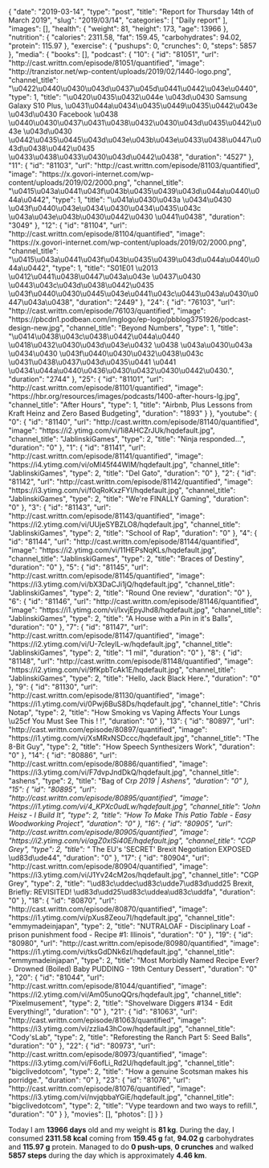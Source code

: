 {
    "date": "2019-03-14",
    "type": "post",
    "title": "Report for Thursday 14th of March 2019",
    "slug": "2019\/03\/14",
    "categories": [
        "Daily report"
    ],
    "images": [],
    "health": {
        "weight": 81,
        "height": 173,
        "age": 13966
    },
    "nutrition": {
        "calories": 2311.58,
        "fat": 159.45,
        "carbohydrates": 94.02,
        "protein": 115.97
    },
    "exercise": {
        "pushups": 0,
        "crunches": 0,
        "steps": 5857
    },
    "media": {
        "books": [],
        "podcast": {
            "10": {
                "id": "81051",
                "url": "http:\/\/cast.writtn.com\/episode\/81051\/quantified",
                "image": "http:\/\/tranzistor.net\/wp-content\/uploads\/2019\/02\/1440-logo.png",
                "channel_title": "\u0422\u0440\u0430\u043d\u0437\u045d\u0441\u0442\u043e\u0440",
                "type": 1,
                "title": "\u0420\u0435\u0432\u044e \u043d\u0430 Samsung Galaxy S10 Plus, \u0431\u044a\u0434\u0435\u0449\u0435\u0442\u043e \u043d\u0430 Facebook \u0438 \u0440\u0430\u0437\u0431\u0438\u0432\u0430\u043d\u0435\u0442\u043e \u043d\u0430 \u0442\u0435\u0445\u043d\u043e\u043b\u043e\u0433\u0438\u0447\u043d\u0438\u0442\u0435 \u0433\u0438\u0433\u0430\u043d\u0442\u0438",
                "duration": "4527"
            },
            "11": {
                "id": "81103",
                "url": "http:\/\/cast.writtn.com\/episode\/81103\/quantified",
                "image": "https:\/\/x.govori-internet.com\/wp-content\/uploads\/2019\/02\/2000.png",
                "channel_title": "\u0415\u043a\u0441\u043f\u043b\u0435\u0439\u043d\u044a\u0440\u044a\u0442",
                "type": 1,
                "title": "\u041a\u0430\u043a \u0434\u0430 \u043f\u0440\u043e\u0434\u0430\u0434\u0435\u043c \u043a\u043e\u043b\u0430\u0442\u0430 \u0441\u0438",
                "duration": "3049"
            },
            "12": {
                "id": "81104",
                "url": "http:\/\/cast.writtn.com\/episode\/81104\/quantified",
                "image": "https:\/\/x.govori-internet.com\/wp-content\/uploads\/2019\/02\/2000.png",
                "channel_title": "\u0415\u043a\u0441\u043f\u043b\u0435\u0439\u043d\u044a\u0440\u044a\u0442",
                "type": 1,
                "title": "S01E01 \u2013 \u0412\u0441\u0438\u0447\u043a\u043e \u0437\u0430 \u0443\u043c\u043d\u0438\u0442\u0435 \u043f\u0440\u0430\u0445\u043e\u0441\u043c\u0443\u043a\u0430\u0447\u043a\u0438",
                "duration": "2449"
            },
            "24": {
                "id": "76103",
                "url": "http:\/\/cast.writtn.com\/episode\/76103\/quantified",
                "image": "https:\/\/pbcdn1.podbean.com\/imglogo\/ep-logo\/pbblog3751926\/podcast-design-new.jpg",
                "channel_title": "Beyond Numbers",
                "type": 1,
                "title": "\u0414\u0438\u043c\u0438\u0442\u044a\u0440 \u0418\u0432\u0430\u043d\u043e\u0432 \u0438 \u043a\u0430\u043a \u0434\u0430 \u043f\u0440\u0430\u0432\u0438\u043c \u0431\u0438\u0437\u043d\u0435\u0441 \u0441 \u0434\u044a\u0440\u0436\u0430\u0432\u0430\u0442\u0430.",
                "duration": "2744"
            },
            "25": {
                "id": "81101",
                "url": "http:\/\/cast.writtn.com\/episode\/81101\/quantified",
                "image": "https:\/\/hbr.org\/resources\/images\/podcasts\/1400-after-hours-lg.jpg",
                "channel_title": "After Hours",
                "type": 1,
                "title": "Airbnb, Plus Lessons from Kraft Heinz and Zero Based Budgeting",
                "duration": "1893"
            }
        },
        "youtube": {
            "0": {
                "id": "81140",
                "url": "http:\/\/cast.writtn.com\/episode\/81140\/quantified",
                "image": "https:\/\/i2.ytimg.com\/vi\/1i8AHCZrJUk\/hqdefault.jpg",
                "channel_title": "JablinskiGames",
                "type": 2,
                "title": "Ninja responded...",
                "duration": "0"
            },
            "1": {
                "id": "81141",
                "url": "http:\/\/cast.writtn.com\/episode\/81141\/quantified",
                "image": "https:\/\/i4.ytimg.com\/vi\/oMI45f44WlM\/hqdefault.jpg",
                "channel_title": "JablinskiGames",
                "type": 2,
                "title": "Del Gato",
                "duration": "0"
            },
            "2": {
                "id": "81142",
                "url": "http:\/\/cast.writtn.com\/episode\/81142\/quantified",
                "image": "https:\/\/i3.ytimg.com\/vi\/f0qRoKxzFYI\/hqdefault.jpg",
                "channel_title": "JablinskiGames",
                "type": 2,
                "title": "We're FINALLY Gaming",
                "duration": "0"
            },
            "3": {
                "id": "81143",
                "url": "http:\/\/cast.writtn.com\/episode\/81143\/quantified",
                "image": "https:\/\/i2.ytimg.com\/vi\/UUjeSYBZLO8\/hqdefault.jpg",
                "channel_title": "JablinskiGames",
                "type": 2,
                "title": "School of Rap",
                "duration": "0"
            },
            "4": {
                "id": "81144",
                "url": "http:\/\/cast.writtn.com\/episode\/81144\/quantified",
                "image": "https:\/\/i2.ytimg.com\/vi\/11HEPsNqKLs\/hqdefault.jpg",
                "channel_title": "JablinskiGames",
                "type": 2,
                "title": "Braces of Destiny",
                "duration": "0"
            },
            "5": {
                "id": "81145",
                "url": "http:\/\/cast.writtn.com\/episode\/81145\/quantified",
                "image": "https:\/\/i3.ytimg.com\/vi\/bX3DaCJi1jQ\/hqdefault.jpg",
                "channel_title": "JablinskiGames",
                "type": 2,
                "title": "Round One review",
                "duration": "0"
            },
            "6": {
                "id": "81146",
                "url": "http:\/\/cast.writtn.com\/episode\/81146\/quantified",
                "image": "https:\/\/i1.ytimg.com\/vi\/lxvjEpyJhd8\/hqdefault.jpg",
                "channel_title": "JablinskiGames",
                "type": 2,
                "title": "A House with a Pin in it's Balls",
                "duration": "0"
            },
            "7": {
                "id": "81147",
                "url": "http:\/\/cast.writtn.com\/episode\/81147\/quantified",
                "image": "https:\/\/i2.ytimg.com\/vi\/U-7cIeylL-w\/hqdefault.jpg",
                "channel_title": "JablinskiGames",
                "type": 2,
                "title": "1 mil",
                "duration": "0"
            },
            "8": {
                "id": "81148",
                "url": "http:\/\/cast.writtn.com\/episode\/81148\/quantified",
                "image": "https:\/\/i2.ytimg.com\/vi\/9fKpbTcAk1E\/hqdefault.jpg",
                "channel_title": "JablinskiGames",
                "type": 2,
                "title": "Hello, Jack Black Here.",
                "duration": "0"
            },
            "9": {
                "id": "81130",
                "url": "http:\/\/cast.writtn.com\/episode\/81130\/quantified",
                "image": "https:\/\/i1.ytimg.com\/vi\/0Pwj6BuS8Ds\/hqdefault.jpg",
                "channel_title": "Chris Notap",
                "type": 2,
                "title": "How Smoking vs Vaping Affects Your Lungs  \u25cf You Must See This ! !",
                "duration": "0"
            },
            "13": {
                "id": "80897",
                "url": "http:\/\/cast.writtn.com\/episode\/80897\/quantified",
                "image": "https:\/\/i1.ytimg.com\/vi\/XsMRxNSDccc\/hqdefault.jpg",
                "channel_title": "The 8-Bit Guy",
                "type": 2,
                "title": "How Speech Synthesizers Work",
                "duration": "0"
            },
            "14": {
                "id": "80886",
                "url": "http:\/\/cast.writtn.com\/episode\/80886\/quantified",
                "image": "https:\/\/i3.ytimg.com\/vi\/F7dvpJndDkQ\/hqdefault.jpg",
                "channel_title": "ashens",
                "type": 2,
                "title": "Bag of Cr*p 2019 | Ashens",
                "duration": "0"
            },
            "15": {
                "id": "80895",
                "url": "http:\/\/cast.writtn.com\/episode\/80895\/quantified",
                "image": "https:\/\/i1.ytimg.com\/vi\/4_KPXc0udLw\/hqdefault.jpg",
                "channel_title": "John Heisz - I Build It",
                "type": 2,
                "title": "How To Make This Patio Table - Easy Woodworking Project",
                "duration": "0"
            },
            "16": {
                "id": "80905",
                "url": "http:\/\/cast.writtn.com\/episode\/80905\/quantified",
                "image": "https:\/\/i2.ytimg.com\/vi\/agZ0xISi40E\/hqdefault.jpg",
                "channel_title": "CGP Grey",
                "type": 2,
                "title": "* The EU's 'SECRET' Brexit Negotiation EXPOSED \ud83d\ude44",
                "duration": "0"
            },
            "17": {
                "id": "80904",
                "url": "http:\/\/cast.writtn.com\/episode\/80904\/quantified",
                "image": "https:\/\/i3.ytimg.com\/vi\/J1Yv24cM2os\/hqdefault.jpg",
                "channel_title": "CGP Grey",
                "type": 2,
                "title": "\ud83c\uddec\ud83c\udde7\ud83d\udd25 Brexit, Briefly: REVISITED! \ud83d\udd25\ud83c\uddea\ud83c\uddfa",
                "duration": "0"
            },
            "18": {
                "id": "80870",
                "url": "http:\/\/cast.writtn.com\/episode\/80870\/quantified",
                "image": "https:\/\/i1.ytimg.com\/vi\/pXus8Zeou7I\/hqdefault.jpg",
                "channel_title": "emmymadeinjapan",
                "type": 2,
                "title": "NUTRALOAF - Disciplinary Loaf - prison punishment food - Recipe #1: Illinois",
                "duration": "0"
            },
            "19": {
                "id": "80980",
                "url": "http:\/\/cast.writtn.com\/episode\/80980\/quantified",
                "image": "https:\/\/i1.ytimg.com\/vi\/tksGdDNk6zI\/hqdefault.jpg",
                "channel_title": "emmymadeinjapan",
                "type": 2,
                "title": "Most Morbidly Named Recipe Ever? - Drowned (Boiled) Baby PUDDING - 19th Century Dessert",
                "duration": "0"
            },
            "20": {
                "id": "81044",
                "url": "http:\/\/cast.writtn.com\/episode\/81044\/quantified",
                "image": "https:\/\/i2.ytimg.com\/vi\/Am05unoQQrs\/hqdefault.jpg",
                "channel_title": "Pixelmusement",
                "type": 2,
                "title": "Shovelware Diggers #134 - Edit Everything!",
                "duration": "0"
            },
            "21": {
                "id": "81063",
                "url": "http:\/\/cast.writtn.com\/episode\/81063\/quantified",
                "image": "https:\/\/i3.ytimg.com\/vi\/zzlia43hCow\/hqdefault.jpg",
                "channel_title": "Cody'sLab",
                "type": 2,
                "title": "Reforesting the Ranch Part 5: Seed Balls",
                "duration": "0"
            },
            "22": {
                "id": "80973",
                "url": "http:\/\/cast.writtn.com\/episode\/80973\/quantified",
                "image": "https:\/\/i3.ytimg.com\/vi\/F6ofLi_Rd2U\/hqdefault.jpg",
                "channel_title": "bigclivedotcom",
                "type": 2,
                "title": "How a genuine Scotsman makes his porridge.",
                "duration": "0"
            },
            "23": {
                "id": "81076",
                "url": "http:\/\/cast.writtn.com\/episode\/81076\/quantified",
                "image": "https:\/\/i3.ytimg.com\/vi\/nvjqbbaYGiE\/hqdefault.jpg",
                "channel_title": "bigclivedotcom",
                "type": 2,
                "title": "Vype teardown and two ways to refill.",
                "duration": "0"
            }
        },
        "movies": [],
        "photos": []
    }
}

Today I am <strong>13966 days</strong> old and my weight is <strong>81 kg</strong>. During the day, I consumed <strong>2311.58 kcal</strong> coming from <strong>159.45 g</strong> fat, <strong>94.02 g</strong> carbohydrates and <strong>115.97 g</strong> protein. Managed to do <strong>0 push-ups</strong>, <strong>0 crunches</strong> and walked <strong>5857 steps</strong> during the day which is approximately <strong>4.46 km</strong>.